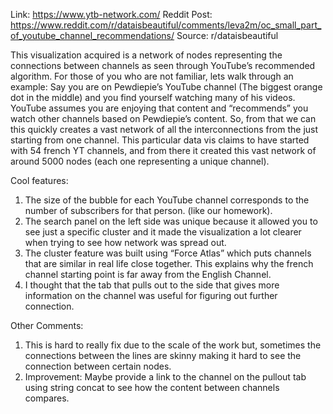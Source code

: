 Link: https://www.ytb-network.com/
Reddit Post: https://www.reddit.com/r/dataisbeautiful/comments/leva2m/oc_small_part_of_youtube_channel_recommendations/
Source: r/dataisbeautiful

This visualization acquired is a network of nodes representing the connections between channels as seen through YouTube’s recommended algorithm. For those of you who are not familiar, lets walk through an example: Say you are on Pewdiepie’s YouTube channel (The biggest orange dot in the middle) and you find yourself watching many of his videos. YouTube assumes you are enjoying that content and “recommends” you watch other channels based on Pewdiepie’s content. So, from that we can this quickly creates a vast network of all the interconnections from the just starting from one channel. This particular data vis claims to have started with 54 french YT channels, and from there it created this vast network of around 5000 nodes (each one representing a unique channel).  

Cool features: 
1.	The size of the bubble for each YouTube channel corresponds to the number of subscribers for that person. (like our homework). 
2.	The search panel on the left side was unique because it allowed you to see just a specific cluster and it made the visualization a lot clearer       when trying to see how network was spread out. 
3.	The cluster feature was built using “Force Atlas” which puts channels that are similar in real life close together. This explains why the french      channel starting point is far away from the English Channel.
4.	I thought that the tab that pulls out to the side that gives more information on the channel was useful for figuring out further connection. 

Other Comments: 
1.	This is hard to really fix due to the scale of the work but, sometimes the connections between the lines are skinny making it hard to see the connection between certain nodes. 
2.	Improvement: Maybe provide a link to the channel on the pullout tab using string concat to see how the content between channels compares. 
